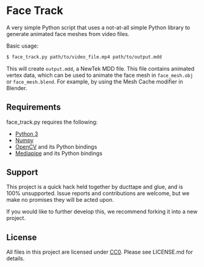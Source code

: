# Face Track

A very simple Python script that uses a not-at-all simple Python library to generate animated face meshes from video files.

Basic usage:

```bash
$ face_track.py path/to/video_file.mp4 path/to/output.mdd
```

This will create `output.mdd`, a NewTek MDD file.  This file contains animated vertex data, which can be used to animate the face mesh in `face_mesh.obj` or `face_mesh.blend`.  For example, by using the Mesh Cache modifier in Blender.


## Requirements

face_track.py requires the following:

- [Python 3](https://www.python.org)
- [Numpy](https://numpy.org)
- [OpenCV](https://opencv.org) and its Python bindings
- [Mediapipe](https://mediapipe.dev) and its Python bindings


## Support

This project is a quick hack held together by ducttape and glue, and is 100% unsupported.  Issue reports and contributions are welcome, but we make no promises they will be acted upon.

If you would like to further develop this, we recommend forking it into a new project.


## License

All files in this project are licensed under [CC0](https://creativecommons.org/publicdomain/zero/1.0/).  Please see LICENSE.md for details.
